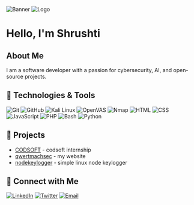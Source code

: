 ![Banner](https://imgur.com/unwwzmC.png)
![Logo](https://imgur.com/o6UePGB.png)
# Hello, I'm Shrushti 

## About Me
I am a software developer with a passion for cybersecurity, AI, and open-source projects.

## 🔧 Technologies & Tools
![Git](https://img.shields.io/badge/Git-F05032?style=flat-square&logo=git&logoColor=white)
![GitHub](https://img.shields.io/badge/GitHub-181717?style=flat-square&logo=github&logoColor=white)
![Kali Linux](https://img.shields.io/badge/Kali_Linux-557C94?style=flat-square&logo=kalilinux&logoColor=white)
![OpenVAS](https://img.shields.io/badge/OpenVAS-009639?style=flat-square&logo=openvas&logoColor=white)
![Nmap](https://img.shields.io/badge/Nmap-7C7C7C?style=flat-square&logo=nmap&logoColor=white)
![HTML](https://img.shields.io/badge/HTML-E34F26?style=flat-square&logo=html5&logoColor=white)
![CSS](https://img.shields.io/badge/CSS-1572B6?style=flat-square&logo=css3&logoColor=white)
![JavaScript](https://img.shields.io/badge/JavaScript-F7DF1C?style=flat-square&logo=javascript&logoColor=black)
![PHP](https://img.shields.io/badge/PHP-777BB4?style=flat-square&logo=php&logoColor=white)
![Bash](https://img.shields.io/badge/Bash-4EAA25?style=flat-square&logo=gnubash&logoColor=white)
![Python](https://img.shields.io/badge/Python-3776AB?style=flat-square&logo=python&logoColor=white)

## 🚀 Projects
- [CODSOFT](https://github.com/shrush7/CODSOFT) - codsoft internship
- [qwertmachsec](https://github.com/shrush7/qwertmachsec) - my website
- [nodekeylogger](https://github.com/shrush7/nodekeylogger) - simple linux node keylogger

## 💬 Connect with Me
[![LinkedIn](https://img.shields.io/badge/LinkedIn-blue?style=flat-square&logo=linkedin&logoColor=white)](https://www.linkedin.com/in/shrushpatil1153)
[![Twitter](https://img.shields.io/badge/Twitter-blue?style=flat-square&logo=twitter&logoColor=white)](https://twitter.com/shrushpatil)
[![Email](https://img.shields.io/badge/Email-email?style=flat-square&logo=gmail&logoColor=white)](mailto:shrushpatil111@gmail.com)
